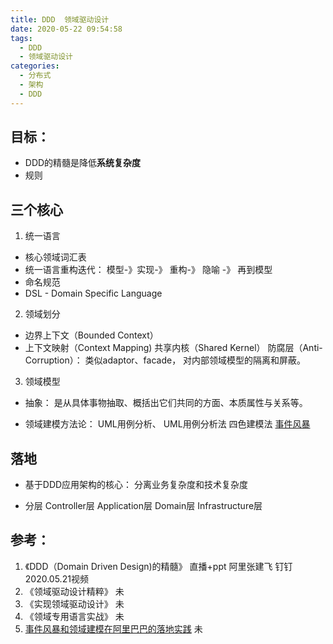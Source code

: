 ```yaml
---
title: DDD  领域驱动设计
date: 2020-05-22 09:54:58
tags:
  - DDD
  - 领域驱动设计
categories:
  - 分布式  
  - 架构  
  - DDD  
---
```


<p hidden>https</p>

<!-- more -->

## 目标：
+ DDD的精髓是降低**系统复杂度**
+ 规则

## 三个核心
1. 统一语言

+ 核心领域词汇表
+ 统一语言重构迭代： 模型-》实现-》 重构-》 隐喻 -》 再到模型
+ 命名规范
+ DSL - Domain Specific Language

2. 领域划分 
+ 边界上下文（Bounded Context）
+ 上下文映射（Context Mapping)
共享内核（Shared Kernel） 
防腐层（Anti-Corruption）： 类似adaptor、facade， 对内部领域模型的隔离和屏蔽。

3. 领域模型 
+ 抽象： 
  是从具体事物抽取、概括出它们共同的方面、本质属性与关系等。

+ 领域建模方法论：
  UML用例分析、 UML用例分析法
  四色建模法
  [事件风暴](https://www.eventstorming.com/)

## 落地
+ 基于DDD应用架构的核心：
  分离业务复杂度和技术复杂度

+ 分层
  Controller层
  Application层
  Domain层
  Infrastructure层



## 参考：
1. 《DDD（Domain Driven Design)的精髓》  直播+ppt  阿里张建飞  钉钉2020.05.21视频
2. 《领域驱动设计精粹》 未 
3. 《实现领域驱动设计》 未
4. 《领域专用语言实战》 未
5.  [事件风暴和领域建模在阿里巴巴的落地实践](https://developer.aliyun.com/live/2874)  未


